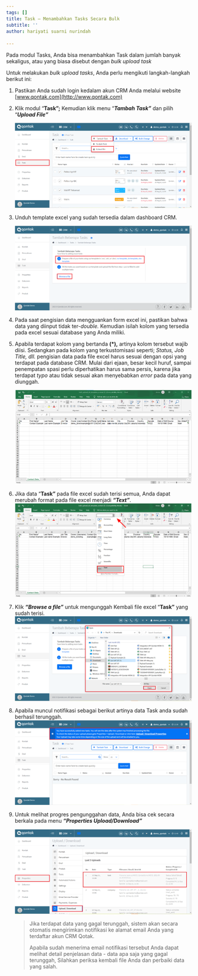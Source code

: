 ```yaml
---
tags: []
title: Task – Menambahkan Tasks Secara Bulk
subtitle: ''
author: hariyati suarni nurindah

---
```

Pada modul Tasks, Anda bisa menambahkan Task dalam jumlah banyak sekaligus, atau yang biasa disebut dengan _bulk upload task_

Untuk melakukan _bulk upload tasks_, Anda perlu mengikuti langkah-langkah berikut ini:

1. Pastikan Anda sudah login kedalam akun CRM Anda melalui website [www.qontak.com](http://www.qontak.com)
2. Klik modul “**Task”;** Kemudian klik menu “**_Tambah Task”_** dan pilih “**_Upload File”_**

   ![](/uploads/bulktask1.PNG)
3. Unduh template excel yang sudah tersedia dalam dashboard CRM.

   ![](/uploads/bulktask2.PNG)
4. Pada saat pengisian data mengguankan form excel ini, pastikan bahwa data yang diinput tidak ter-_double._ Kemudian isilah kolom yang tersedia pada excel sesuai database yang Anda miliki.
5. Apabila terdapat kolom yang bertanda **(*),** artinya kolom tersebut wajib diisi. Sedangkan pada kolom yang terkustomisasi seperti; _Status, Job Title, dll._ pengisian data pada file excel harus sesuai dengan opsi yang terdapat pada database CRM. Mulai dari ejaan, besar kecil huruf, sampai penempatan spasi perlu diperhatikan harus sama persis, karena jika terdapat _typo_ atau tidak sesuai akan menyebabkan _error_ pada data yang diunggah.

   ![](/uploads/bulkontak4.PNG)
6. Jika data “**Task”** pada file excel sudah terisi semua, Anda dapat merubah format pada file excel menjadi **_“Text”_**_._  
   ![](/uploads/bulkontak6.PNG)
7. Klik **_“Browse a file”_** untuk mengunggah Kembali file excel “**Task”** yang sudah terisi.  
   ![](/uploads/bulktask3.PNG)
8. Apabila muncul notifikasi sebagai berikut artinya data Task anda sudah berhasil terunggah.  
   ![](/uploads/bulktask4.PNG)
9. Untuk melihat progres pengunggahan data, Anda bisa cek secara berkala pada menu **_“Properties Upload/Download”_**

   ![](/uploads/bulktask5.PNG)

   > Jika terdapat data yang gagal terunggah, sistem akan secara otomatis mengirimkan notifikasi ke alamat email Anda yang terdaftar akun CRM Qotak.
   >
   > Apabila sudah menerima email notifikasi tersebut Anda dapat melihat detail penjelasan data - data apa saja yang gagal terunggah, Silahkan periksa kembali file Anda dan perbaiki data yang salah.